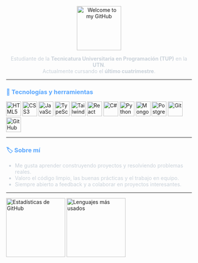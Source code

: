 <div align="center">
  <img src="https://media3.giphy.com/media/v1.Y2lkPTc5MGI3NjExdGlnZG56cTF1MzNlYzk1NXV2Y3BwYml5bTlmOTFybDcxcHZiZWc3OSZlcD12MV9pbnRlcm5hbF9naWZfYnlfaWQmY3Q9cw/UCQ5LookOT2ufbsGiT/giphy.gif" alt="Welcome to my GitHub" height="120" />
  <p style="color: #c9d1d9;">
    Estudiante de la <strong>Tecnicatura Universitaria en Programación (TUP)</strong> en la <strong>UTN</strong>.<br/>
    Actualmente cursando el <strong>último cuatrimestre</strong>.
  </p>
</div>

---

<h3 style="color: #58a6ff;">🧰 Tecnologías y herramientas</h3>

<div align="left">
  <img src="https://cdn.jsdelivr.net/gh/devicons/devicon/icons/html5/html5-original.svg" alt="HTML5" title="HTML5" height="40" />
  <img src="https://cdn.jsdelivr.net/gh/devicons/devicon/icons/css3/css3-original.svg" alt="CSS3" title="CSS3" height="40" />
  <img src="https://cdn.jsdelivr.net/gh/devicons/devicon/icons/javascript/javascript-original.svg" alt="JavaScript" title="JavaScript" height="40" />
  <img src="https://cdn.jsdelivr.net/gh/devicons/devicon/icons/typescript/typescript-original.svg" alt="TypeScript" title="TypeScript" height="40" />
  <img src="https://cdn.jsdelivr.net/gh/devicons/devicon/icons/tailwindcss/tailwindcss-plain.svg" alt="Tailwind CSS" title="Tailwind CSS" height="40" />
  <img src="https://cdn.jsdelivr.net/gh/devicons/devicon/icons/react/react-original.svg" alt="React" title="React" height="40" />
  <img src="https://cdn.jsdelivr.net/gh/devicons/devicon/icons/csharp/csharp-original.svg" alt="C#" title="C#" height="40" />
  <img src="https://cdn.jsdelivr.net/gh/devicons/devicon/icons/python/python-original.svg" alt="Python" title="Python" height="40" />
  <img src="https://cdn.jsdelivr.net/gh/devicons/devicon/icons/mongodb/mongodb-original.svg" alt="MongoDB" title="MongoDB" height="40" />
  <img src="https://cdn.jsdelivr.net/gh/devicons/devicon/icons/postgresql/postgresql-original.svg" alt="PostgreSQL" title="PostgreSQL" height="40" />
  <img src="https://cdn.jsdelivr.net/gh/devicons/devicon/icons/git/git-original.svg" alt="Git" title="Git" height="40" />
  <img src="https://cdn.jsdelivr.net/gh/devicons/devicon/icons/github/github-original.svg" alt="GitHub" title="GitHub" height="40" />
</div>

---

<h3 style="color: #58a6ff;">🏷️ Sobre mí</h3>

<ul style="color: #c9d1d9;">
  <li>Me gusta aprender construyendo proyectos y resolviendo problemas reales.</li>
  <li>Valoro el código limpio, las buenas prácticas y el trabajo en equipo.</li>
  <li>Siempre abierto a feedback y a colaborar en proyectos interesantes.</li>
</ul>

---

<div align="left">
  <img
    src="https://github-readme-stats.vercel.app/api?username=jeredeldo&show_icons=true&hide_title=true&theme=tokyonight&card_width=420"
    alt="Estadísticas de GitHub"
    height="160"
  />
  <img
    src="https://github-readme-stats.vercel.app/api/top-langs/?username=jeredeldo&layout=compact&theme=tokyonight&card_width=320"
    alt="Lenguajes más usados"
    height="160"
  />
</div>
